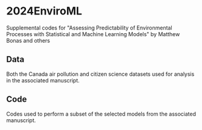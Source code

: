 # 2024EnviroML
Supplemental codes for "Assessing Predictability of Environmental Processes with Statistical and Machine Learning Models" by Matthew Bonas and others

## Data
Both the Canada air pollution and citizen science datasets used for analysis in the associated manuscript.

## Code
Codes used to perform a subset of the selected models from the associated manuscript.
